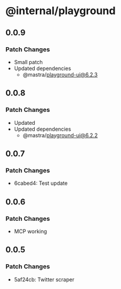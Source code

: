 # @internal/playground

## 0.0.9

### Patch Changes

- Small patch
- Updated dependencies
  - @mastra/playground-ui@6.2.3

## 0.0.8

### Patch Changes

- Updated
- Updated dependencies
  - @mastra/playground-ui@6.2.2

## 0.0.7

### Patch Changes

- 6cabed4: Test update

## 0.0.6

### Patch Changes

- MCP working

## 0.0.5

### Patch Changes

- 5af24cb: Twitter scraper
